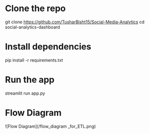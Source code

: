 # Clone the repo
git clone https://github.com/TusharBisht15/Social-Media-Analytics
cd social-analytics-dashboard

# Install dependencies
pip install -r requirements.txt

# Run the app
streamlit run app.py

# Flow Diagram 
![Flow Diagram](/flow_diagram _for_ETL.png)
